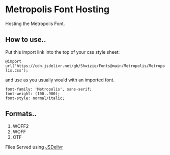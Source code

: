 # Metropolis Font Hosting
Hosting the Metropolis Font.

## How to use..

Put this import link into the top of your css style sheet:

```@import url('https://cdn.jsdelivr.net/gh/Shwizie/Fonts@main/Metropolis/Metropolis.css');```

and use as you usually would with an imported font.

```
font-family: 'Metropolis', sans-serif;
font-weight: (100..900);
font-style: normal/italic;
```

## Formats..
1. WOFF2
2. WOFF
3. OTF

Files Served using [JSDelivr](https://www.jsdelivr.com/)
